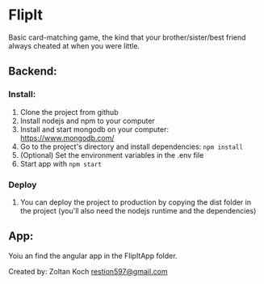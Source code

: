 # FlipIt

Basic card-matching game, the kind that your brother/sister/best friend always cheated at when you were little.

## Backend:

### Install:

1. Clone the project from github
2. Install nodejs and npm to your computer
3. Install and start mongodb on your computer: https://www.mongodb.com/ 
4. Go to the project's directory and install dependencies: `npm install`
5. (Optional) Set the environment variables in the .env file
6. Start app with `npm start`


### Deploy

1. You can deploy the project to production by copying the dist folder in the project (you'll also need the nodejs runtime and the dependencies)


## App:

Yoiu an find the angular app in the FlipItApp folder.

Created by:
Zoltan Koch
<restion597@gmail.com>